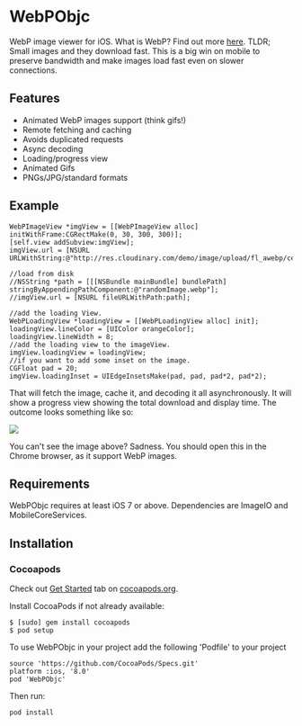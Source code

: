 # WebPObjc
WebP image viewer for iOS. What is WebP? Find out more [here](https://developers.google.com/speed/webp/). TLDR; Small images and they download fast. This is a big win on mobile to preserve bandwidth and make images load fast even on slower connections.

## Features

- Animated WebP images support (think gifs!)
- Remote fetching and caching
- Avoids duplicated requests
- Async decoding
- Loading/progress view
- Animated Gifs
- PNGs/JPG/standard formats

## Example

```objc
WebPImageView *imgView = [[WebPImageView alloc] initWithFrame:CGRectMake(0, 30, 300, 300)];
[self.view addSubview:imgView];
imgView.url = [NSURL URLWithString:@"http://res.cloudinary.com/demo/image/upload/fl_awebp/cell_animation.webp"];

//load from disk
//NSString *path = [[[NSBundle mainBundle] bundlePath] stringByAppendingPathComponent:@"randomImage.webp"];
//imgView.url = [NSURL fileURLWithPath:path];

//add the loading View.
WebPLoadingView *loadingView = [[WebPLoadingView alloc] init];
loadingView.lineColor = [UIColor orangeColor];
loadingView.lineWidth = 8;
//add the loading view to the imageView.
imgView.loadingView = loadingView;
//if you want to add some inset on the image.
CGFloat pad = 20;
imgView.loadingInset = UIEdgeInsetsMake(pad, pad, pad*2, pad*2);
```
That will fetch the image, cache it, and decoding it all asynchronously. It will show a progress view showing the total download and display time. The outcome looks something like so:

![](http://res.cloudinary.com/demo/image/upload/fl_awebp/cell_animation.webp)

You can't see the image above? Sadness. You should open this in the Chrome browser, as it support WebP images.


## Requirements ##

WebPObjc requires at least iOS 7 or above. 
Dependencies are ImageIO and MobileCoreServices.

## Installation

### Cocoapods

Check out [Get Started](https://guides.cocoapods.org/using/getting-started.html) tab on [cocoapods.org](http://cocoapods.org/).

Install CocoaPods if not already available:

	$ [sudo] gem install cocoapods
	$ pod setup

To use WebPObjc in your project add the following 'Podfile' to your project

	source 'https://github.com/CocoaPods/Specs.git'
	platform :ios, '8.0'
	pod 'WebPObjc'

Then run:

    pod install